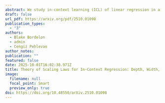 ```yaml
---
abstract: We study in-context learning (ICL) of linear regression in a deep linear self-attention model, characterizing how performance depends on various computational and statistical resources (width, depth, number of training steps, batch size and data per context). In a joint limit where data dimension, context length, and residual stream width scale proportionally, we analyze the limiting asymptotics for three ICL settings. (1) isotropic covariates and tasks (ISO), (2) fixed and structured covariance (FS), and (3) where covariances are randomly rotated and structured (RRS). For ISO and FS settings, we find that depth only aids ICL performance if context length is limited. Alternatively, in the RRS setting where covariances change across contexts, increasing the depth leads to significant improvements in ICL, even at infinite context length. This provides a new solvable toy model of neural scaling laws which depends on both width and depth of a transformer and predicts an optimal transformer shape as a function of compute. This toy model enables computation of exact asymptotics for the risk as well as derivation of powerlaws under source/capacity conditions for the ICL tasks.
draft: false
url_pdf: https://arxiv.org/pdf/2510.01098
publication_types:
  - "3"
authors:
  - Blake Bordelon
  - admin
  - Cengiz Pehlevan
author_notes:
publication: ""
featured: false
date: 2025-10-01T16:02:38.971Z
title: Theory of Scaling Laws for In-Context Regression: Depth, Width, Context and Time
image:
  filename: null
  focal_point: Smart
  preview_only: true
doi: https://doi.org/10.48550/arXiv.2510.01098
---
```

